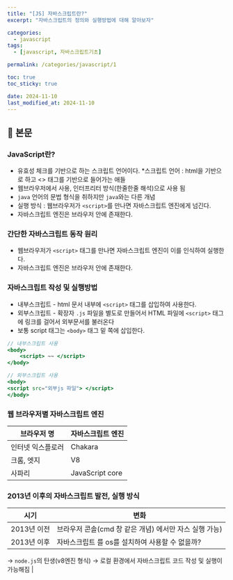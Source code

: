 ```yaml
---
title: "[JS] 자바스크립트란?"
excerpt: "자바스크립트의 정의와 실행방법에 대해 알아보자"

categories:
  - javascript
tags:
  - [javascript, 자바스크립트기초]

permalink: /categories/javascript/1

toc: true
toc_sticky: true

date: 2024-11-10
last_modified_at: 2024-11-10
---
```


## 🦥 본문

### JavaScript란?

- 유효성 체크를 기반으로 하는 스크립트 언어이다.
*스크립트 언어 : html을 기반으로 하고 <> 태그를 기반으로 들어가는 애들
- 웹브라우저에서 사용, 인터프리터 방식(한줄한줄 해석)으로 사용 됨
- `java` 언어의 문법 형식을 취하지만 `java`와는 다른 개념
- 실행 방식 : 웹브라우저가 `<script>`를 만나면 자바스크립트 엔진에게 넘긴다.
- 자바스크립트 엔진은 브라우저 안에 존재한다.

### 간단한 자바스크립트 동작 원리

- 웹브라우저가 `<script>` 태그를 만나면 자바스크립트 엔진이 이를 인식하여 실행한다.
- 자바스크립트 엔진은 브라우저 안에 존재한다.

### 자바스크립트 작성 및 실행방법

- 내부스크립트 - html 문서 내부에 `<script>` 태그를 삽입하여 사용한다.
- 외부스크립트 -  확장자 `.js` 파일을 별도로 만들어서 HTML 파일에 `<script>` 태그에 링크를 걸어서 외부문서를 불러온다
- 보통 script 태그는 `<body>` 태그 밑 쪽에 삽입한다.

```jsx
// 내부스크립트 사용
<body>
	<script> ~~ </script>
</body>

// 외부스크립트 사용
<body>
<script src="외부js 파일"> </script>
</body>
```

### 웹 브라우저별 자바스크립트 엔진

| 브라우저 명  | 자바스크립트 엔진 |
| --- | --- |
| 인터넷 익스플로러 | Chakara |
| 크롬, 엣지 | V8  |
| 사파리 | JavaScript core |

### 2013년 이후의 자바스크립트 발전, 실행 방식

| 시기 | 변화 |
| --- | --- |
| 2013년 이전 | 브라우저 콘솔(cmd 창 같은 개념) 에서만 자스 실행 가능) |
| 2013년 이후 | 자바스크립트 를 os를 설치하여 사용할 수 없을까? 
→ `node.js`의 탄생(v8엔진 형식)
→ 로컬 환경에서 자바스크립트 코드 작성 및 실행이 가능해짐 |
